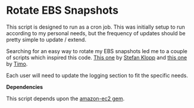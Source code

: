 # Rotate EBS Snapshots #

This script is designed to run as a cron job.  This was initially setup to run according to my personal needs, but the frequency of updates should be pretty simple to update / extend.

Searching for an easy way to rotate my EBS snapshots led me to a couple of scripts which inspired this code. [This one](http://www.kloppmagic.ca/blog/2010/09/rotating-ebs-snapshots/) by [Stefan Klopp](http://www.kloppmagic.ca/about) and [this one](https://github.com/timoteo/ebs_snapshot_pruning/blob/master/prune_ebs_snapshots.rb) by [Timo](https://github.com/timoteo).

Each user will need to update the logging section to fit the specific needs.

**Dependencies**

This script depends upon the [amazon-ec2 gem](http://github.com/grempe/amazon-ec2/tree/master).